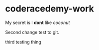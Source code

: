 # coderacedemy-work

My secret is I **dont** like *_coconut_*

Second change test to git. 

third testing thing